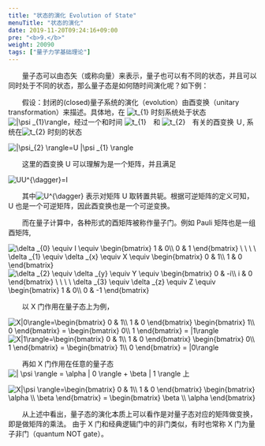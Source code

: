 ```yaml
---
title: "状态的演化 Evolution of State"
menuTitle: "状态的演化"
date: 2019-11-20T09:24:16+09:00
pre: "<b>9.</b>"
weight: 20090
tags: ["量子力学基础理论"]
---
```


&emsp;&emsp;量子态可以由态矢（或称向量）来表示，量子也可以有不同的状态，并且可以同时处于不同的状态，那么量子态是如何随时间演化呢？如下例：

&emsp;&emsp;假设：封闭的(closed)量子系统的演化（evolution）由酉变换（unitary transformation）来描述。具体地，在
<img src="https://latex.codecogs.com/gif.latex?\inline&space;\dpi{120}&space;t_{1}" title="t_{1}" style="margin: auto; display: inline;"/> 时刻系统处于状态
<img src="https://latex.codecogs.com/gif.latex?\inline&space;\dpi{120}&space;|\psi&space;_{1}\rangle" title="|\psi _{1}\rangle" style="margin: auto; display: inline;"/>，经过一个和时间
<img src="https://latex.codecogs.com/gif.latex?\inline&space;\dpi{120}&space;t_{1}" title="t_{1}" style="margin: auto; display: inline;"/>　和
<img src="https://latex.codecogs.com/gif.latex?\inline&space;\dpi{120}&space;t_{2}" title="t_{2}" style="margin: auto; display: inline;"/>　有关的酉变换 Ｕ,
系统在<img src="https://latex.codecogs.com/gif.latex?\inline&space;\dpi{120}&space;t_{2}" title="t_{2}" style="margin: auto; display: inline;"/> 时刻的状态

<img src="https://latex.codecogs.com/gif.latex?\inline&space;\dpi{150}&space;|\psi_{2}&space;\rangle=U&space;|\psi&space;_{1}&space;\rangle" title="|\psi_{2} \rangle=U |\psi _{1} \rangle" />  

&emsp;&emsp;这里的酉变换 U 可以理解为是一个矩阵，并且满足

<img src="https://latex.codecogs.com/gif.latex?\inline&space;\dpi{150}&space;UU^{\dagger}=I" title="UU^{\dagger}=I" />

&emsp;&emsp;其中<img src="https://latex.codecogs.com/gif.latex?\inline&space;\dpi{120}&space;U^{\dagger}" title="U^{\dagger}" style="margin: auto; display: inline;"/> 表示对矩阵 U 取转置共轭。根据可逆矩阵的定义可知，U 也是一个可逆矩阵，因此酉变换也是一个可逆变换。

&emsp;&emsp;而在量子计算中，各种形式的酉矩阵被称作量子门。例如 Pauli 矩阵也是一组酉矩阵,

<img src="https://latex.codecogs.com/gif.latex?\inline&space;\dpi{150}&space;\delta&space;_{0}&space;\equiv&space;I&space;\equiv&space;\begin{bmatrix}&space;1&space;&&space;0\\&space;0&space;&&space;1&space;\end{bmatrix}&space;\&space;\&space;\&space;\&space;\delta&space;_{1}&space;\equiv&space;\delta&space;_{x}&space;\equiv&space;X&space;\equiv&space;\begin{bmatrix}&space;0&space;&&space;1\\&space;1&space;&&space;0&space;\end{bmatrix}" title="\delta _{0} \equiv I \equiv \begin{bmatrix} 1 & 0\\ 0 & 1 \end{bmatrix} \ \ \ \ \delta _{1} \equiv \delta _{x} \equiv X \equiv \begin{bmatrix} 0 & 1\\ 1 & 0 \end{bmatrix}" />

<img src="https://latex.codecogs.com/gif.latex?\inline&space;\dpi{150}&space;\delta&space;_{2}&space;\equiv&space;\delta&space;_{y}&space;\equiv&space;Y&space;\equiv&space;\begin{bmatrix}&space;0&space;&&space;-i\\&space;i&space;&&space;0&space;\end{bmatrix}&space;\&space;\&space;\&space;\&space;\delta&space;_{3}&space;\equiv&space;\delta&space;_{z}&space;\equiv&space;Z&space;\equiv&space;\begin{bmatrix}&space;1&space;&&space;0\\&space;0&space;&&space;-1&space;\end{bmatrix}" title="\delta _{2} \equiv \delta _{y} \equiv Y \equiv \begin{bmatrix} 0 & -i\\ i & 0 \end{bmatrix} \ \ \ \ \delta _{3} \equiv \delta _{z} \equiv Z \equiv \begin{bmatrix} 1 & 0\\ 0 & -1 \end{bmatrix}" />

&emsp;&emsp;以 X 门作用在量子态上为例，

<img src="https://latex.codecogs.com/gif.latex?\inline&space;\dpi{150}&space;X|0\rangle=\begin{bmatrix}&space;0&space;&&space;1\\&space;1&space;&&space;0&space;\end{bmatrix}&space;\begin{bmatrix}&space;1\\&space;0&space;\end{bmatrix}&space;=&space;\begin{bmatrix}&space;0\\&space;1&space;\end{bmatrix}&space;=&space;|1\rangle" title="X|0\rangle=\begin{bmatrix} 0 & 1\\ 1 & 0 \end{bmatrix} \begin{bmatrix} 1\\ 0 \end{bmatrix} = \begin{bmatrix} 0\\ 1 \end{bmatrix} = |1\rangle" />

<img src="https://latex.codecogs.com/gif.latex?\inline&space;\dpi{150}&space;X|1\rangle=\begin{bmatrix}&space;0&space;&&space;1\\&space;1&space;&&space;0&space;\end{bmatrix}&space;\begin{bmatrix}&space;0\\&space;1&space;\end{bmatrix}&space;=&space;\begin{bmatrix}&space;1\\&space;0&space;\end{bmatrix}&space;=&space;|0\rangle" title="X|1\rangle=\begin{bmatrix} 0 & 1\\ 1 & 0 \end{bmatrix} \begin{bmatrix} 0\\ 1 \end{bmatrix} = \begin{bmatrix} 1\\ 0 \end{bmatrix} = |0\rangle" />

&emsp;&emsp;再如 X 门作用在任意的量子态
<img src="https://latex.codecogs.com/gif.latex?\inline&space;\dpi{120}&space;|&space;\psi&space;\rangle&space;=&space;\alpha&space;|&space;0&space;\rangle&space;&plus;&space;\beta&space;|&space;1&space;\rangle" title="| \psi \rangle = \alpha | 0 \rangle + \beta | 1 \rangle" style="margin: auto; display: inline;"/> 上

<img src="https://latex.codecogs.com/gif.latex?\inline&space;\dpi{150}&space;X|\psi&space;\rangle=\begin{bmatrix}&space;0&space;&&space;1\\&space;1&space;&&space;0&space;\end{bmatrix}&space;\begin{bmatrix}&space;\alpha&space;\\&space;\beta&space;\end{bmatrix}&space;=&space;\begin{bmatrix}&space;\beta&space;\\&space;\alpha&space;\end{bmatrix}" title="X|\psi \rangle=\begin{bmatrix} 0 & 1\\ 1 & 0 \end{bmatrix} \begin{bmatrix} \alpha \\ \beta \end{bmatrix} = \begin{bmatrix} \beta \\ \alpha \end{bmatrix}" />

&emsp;&emsp;从上述中看出，量子态的演化本质上可以看作是对量子态对应的矩阵做变换，即是做矩阵的乘法。 由于 X 门和经典逻辑门中的非门类似，有时也常称 X 门为量子非门（quantum NOT gate）。
